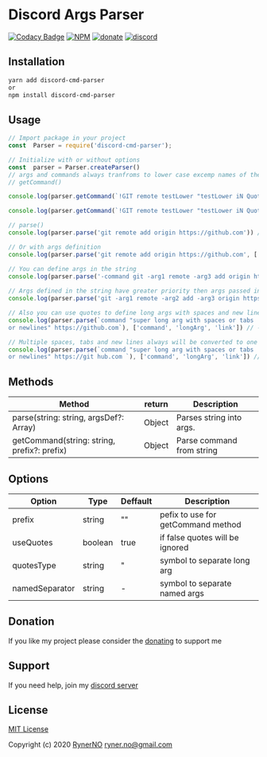   

# Discord Args Parser
[![Codacy Badge](https://img.shields.io/codacy/grade/f21a6e132aa14835b2dd080b60c46bf9.svg?style=for-the-badge)](https://www.codacy.com/manual/ryner.no/discord-cmd-parser?utm_source=github.com&amp;utm_medium=referral&amp;utm_content=RynerNO/discord-cmd-parser&amp;utm_campaign=Badge_Grade) [![NPM](https://img.shields.io/npm/l/discord-cmd-parser?style=for-the-badge)](https://github.com/RynerNO/discord-cmd-parser/blob/master/LICENSE) [![donate](https://img.shields.io/badge/donate-Buy%20me%20a%20beer-FF5E5B?style=for-the-badge)](https://www.donationalerts.com/r/rynerno) [![discord](https://img.shields.io/badge/JOIN-DISCORD-7289DA?style=for-the-badge)](https://discord.gg/75NmVJa)

## Installation

```sh
yarn add discord-cmd-parser
or
npm install discord-cmd-parser

```

## Usage
```js
// Import package in your project
const  Parser = require('discord-cmd-parser');

// Initialize with or without options
const  parser = Parser.createParser()
// args and commands always tranfroms to lower case excemp names of the args and args in quotes  
// getCommand()

console.log(parser.getCommand(`!GIT remote testLower "testLower iN Quotes" -namedNotInLower test`)) // ---> { command: 'git', parseArgs: function()}

console.log(parser.getCommand(`!GIT remote testLower "testLower iN Quotes" -namedNotInLower test`).parseArgs()) // ---> {command: 'git', args: {_: ['remote', 'testlower', 'testLower iN Quotes'], namedNotInLower: 'test'}

// parse()
console.log(parser.parse('git remote add origin https://github.com')) // ---> {_:['git', 'remote', 'add', 'origin', 'https://github.com']}

// Or with args definition
console.log(parser.parse('git remote add origin https://github.com', ['command', 'arg1', 'arg2', 'arg3'])) // ---> {_:['https://github.com'], command: 'git', arg1: 'remote', arg2: 'add', arg3: 'origin'}

// You can define args in the string
console.log(parser.parse('-command git -arg1 remote -arg3 add origin https://github.com')) // ---> {_:['https://github.com'], command: 'git', arg1: 'remote', arg2: 'add', arg3: 'origin'}
  
// Args defined in the string have greater priority then args passed in array
console.log(parser.parse('git -arg1 remote -arg2 add -arg3 origin https://github.com -command replaced'), ['command']) // ---> {_:['git', 'https://github.com'], command: 'replaced', arg1: 'remote', arg2: 'add', arg3: 'origin'}

// Also you can use quotes to define long args with spaces and new lines
console.log(parser.parse(`command "super long arg with spaces or tabs
or newlines" https://github.com`), ['command', 'longArg', 'link']) // ---> {_:[], command: 'command', longarg: 'super long arg with spaces or tabs or newlines', link: 'https://github.com'}

// Multiple spaces, tabs and new lines always will be converted to one space
console.log(parser.parse(`command "super long arg with spaces or tabs
or newlines" https://git hub.com `), ['command', 'longArg', 'link']) // ---> {_:['hub.com'], command: 'command', longArg: 'super long arg with spaces or tabs or newlines', link: 'https://git'}
```
## Methods

| Method | return | Description |
| ------ | ------ | ----------- |
| parse(string: string, argsDef?: Array<string>) | Object | Parses string into args.|
| getCommand(string: string, prefix?: prefix) | Object | Parse command from string|

## Options

| Option | Type | Deffault | Description |
| -------| ------ | ------ | ----------- | 
| prefix | string | "" | pefix to use for getCommand method |
| useQuotes | boolean | true | if false quotes will be ignored | 
| quotesType| string | "|symbol to separate long arg |
|namedSeparator| string | - | symbol to separate named args |

## Donation

If you like my project please consider the [donating](https://www.donationalerts.com/r/rynerno) to support me

## Support

If you need help, join my [discord server](https://discord.gg/75NmVJa)

## License

[MIT License](https://github.com/RynerNO/discord-cmd-parser/blob/master/LICENSE)

Copyright (c) 2020 [RynerNO](https://github.com/RynerNO) <ryner.no@gmail.com>